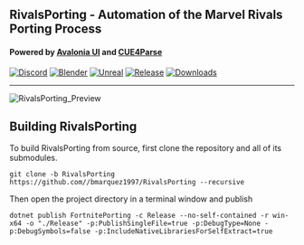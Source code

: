 RivalsPorting - Automation of the Marvel Rivals Porting Process
------------------------------------------

#### Powered by [Avalonia UI](https://avaloniaui.net/) and [CUE4Parse](https://github.com/FabianFG/CUE4Parse)

[![Discord](https://discord.com/api/guilds/866821077769781249/widget.png?style=shield)](https://discord.gg/X7dzY6TUzw)
[![Blender](https://img.shields.io/badge/Blender-4.2+-blue?logo=blender&logoColor=white&color=orange)](https://www.blender.org/download/)
[![Unreal](https://img.shields.io/badge/Unreal-5.4+-blue?logo=unreal-engine&logoColor=white&color=white)](https://www.unrealengine.com/en-US/download)
[![Release](https://img.shields.io/github/release/bmarquez1997/RivalsPorting)]()
[![Downloads](https://img.shields.io/github/downloads/bmarquez1997/RivalsPorting/total?color=green)]()
***

![RivalsPorting_Preview](https://github.com/user-attachments/assets/b484bd1a-785b-4d83-ba35-93065888aafb)


## Building RivalsPorting

To build RivalsPorting from source, first clone the repository and all of its submodules.

```
git clone -b RivalsPorting https://github.com//bmarquez1997/RivalsPorting --recursive
```

Then open the project directory in a terminal window and publish

```
dotnet publish FortnitePorting -c Release --no-self-contained -r win-x64 -o "./Release" -p:PublishSingleFile=true -p:DebugType=None -p:DebugSymbols=false -p:IncludeNativeLibrariesForSelfExtract=true
```
